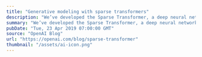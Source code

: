 ```yaml
---
title: "Generative modeling with sparse transformers"
description: "We’ve developed the Sparse Transformer, a deep neural network which sets new records at predicting what comes next in a sequence—whether text, images, or sound. It uses an algorithmic improvement of the attention mechanism to extract patterns from sequences 30x longer than possible previously."
summary: "We’ve developed the Sparse Transformer, a deep neural network which sets new records at predicting what comes next in a sequence—whether text, images, or sound. It uses an algorithmic improvement of the attention mechanism to extract patterns from sequences 30x longer than possible previously."
pubDate: "Tue, 23 Apr 2019 07:00:00 GMT"
source: "OpenAI Blog"
url: "https://openai.com/blog/sparse-transformer"
thumbnail: "/assets/ai-icon.png"
---
```


